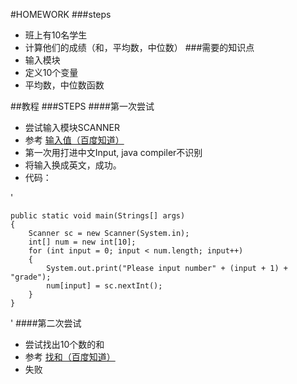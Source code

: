 #HOMEWORK
###steps
- 班上有10名学生
- 计算他们的成绩（和，平均数，中位数）
###需要的知识点
- 输入模块
- 定义10个变量
- 平均数，中位数函数

##教程
###STEPS
####第一次尝试
- 尝试输入模块SCANNER
- 参考   [输入值（百度知道）](http://zhidao.baidu.com/question/54358038.html)
- 第一次用打进中文Input, java compiler不识别
- 将输入换成英文，成功。
- 代码：

'

	public static void main(Strings[] args)
	{
		Scanner sc = new Scanner(System.in);
		int[] num = new int[10]; 
		for (int input = 0; input < num.length; input++)
		{
			System.out.print("Please input number" + (input + 1) + "grade");
			num[input] = sc.nextInt();
		}
	}
'
####第二次尝试
- 尝试找出10个数的和
- 参考  [找和（百度知道）](http://zhidao.baidu.com/link?url=VmRMK8iZoUi8D_3Fmkm49dBR-jx2_LfmABFIeczu_iFKbDBbIIWBtHcMrA-baiUSZc2_1HS6BfNuiVSwyQ_uBK)
- 失败